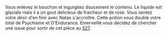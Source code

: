 Vous enlevez le bouchon et ingurgitez doucement le contenu. Le liquide est glaciale mais il a un gout delicieux de fraicheur et de rose. Vous sentez votre désir d'en finir avec Natas s'accroître. Cette potion vous double votre total de Psychisme et D'Endurance. Emerveillé vous decidez de chercher une issue pour sortir de cet pièce au [527](527).